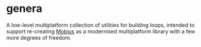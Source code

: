 # genera

A low-level multiplatform collection of utilities for building loops, intended to support re-creating [Mobius](https://github.com/spotify/mobius)
as a modernised multiplatform library with a few more degrees of freedom. 
